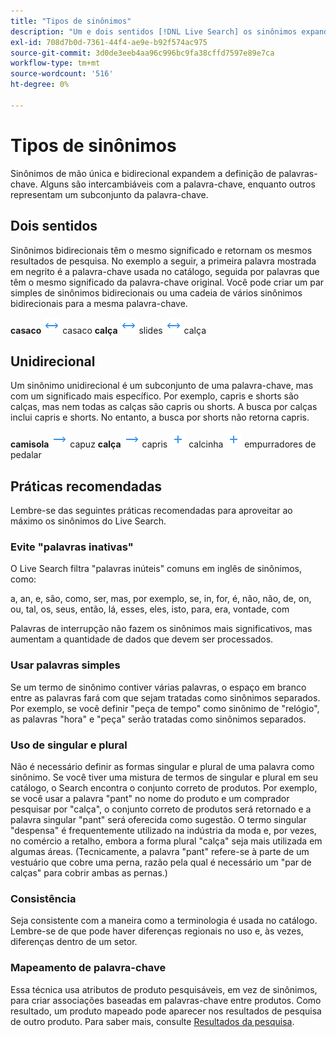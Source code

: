 ```yaml
---
title: "Tipos de sinônimos"
description: "Um e dois sentidos [!DNL Live Search] os sinônimos expandem a definição de palavras-chave."
exl-id: 708d7b0d-7361-44f4-ae9e-b92f574ac975
source-git-commit: 3d0de3eeb4aa96c996bc9fa38cffd7597e89e7ca
workflow-type: tm+mt
source-wordcount: '516'
ht-degree: 0%

---
```


# Tipos de sinônimos

Sinônimos de mão única e bidirecional expandem a definição de palavras-chave. Alguns são intercambiáveis com a palavra-chave, enquanto outros representam um subconjunto da palavra-chave.

## Dois sentidos

Sinônimos bidirecionais têm o mesmo significado e retornam os mesmos resultados de pesquisa. No exemplo a seguir, a primeira palavra mostrada em negrito é a palavra-chave usada no catálogo, seguida por palavras que têm o mesmo significado da palavra-chave original. Você pode criar um par simples de sinônimos bidirecionais ou uma cadeia de vários sinônimos bidirecionais para a mesma palavra-chave.

**casaco** ![Seletor bidirecional](assets/btn-two-way.png) casaco
**calça** ![Seletor bidirecional](assets/btn-two-way.png) slides ![Seletor bidirecional](assets/btn-two-way.png) calça

## Unidirecional

Um sinônimo unidirecional é um subconjunto de uma palavra-chave, mas com um significado mais específico. Por exemplo, capris e shorts são calças, mas nem todas as calças são capris ou shorts. A busca por calças inclui capris e shorts. No entanto, a busca por shorts não retorna capris.

**camisola** ![Seletor unidirecional](assets/btn-one-way.png) capuz
**calça** ![Seletor unidirecional](assets/btn-one-way.png) capris ![Seletor unidirecional múltiplo](assets/btn-multiple-one-way.png) calcinha ![Seletor unidirecional múltiplo](assets/btn-multiple-one-way.png) empurradores de pedalar

## Práticas recomendadas

Lembre-se das seguintes práticas recomendadas para aproveitar ao máximo os sinônimos do Live Search.

### Evite &quot;palavras inativas&quot;

O Live Search filtra &quot;palavras inúteis&quot; comuns em inglês de sinônimos, como:

a, an, e, são, como, ser, mas, por exemplo, se, in, for, é, não, não, de, on, ou, tal, os, seus, então, lá, esses, eles, isto, para, era, vontade, com

Palavras de interrupção não fazem os sinônimos mais significativos, mas aumentam a quantidade de dados que devem ser processados.

### Usar palavras simples

Se um termo de sinônimo contiver várias palavras, o espaço em branco entre as palavras fará com que sejam tratadas como sinônimos separados. Por exemplo, se você definir &quot;peça de tempo&quot; como sinônimo de &quot;relógio&quot;, as palavras &quot;hora&quot; e &quot;peça&quot; serão tratadas como sinônimos separados.

### Uso de singular e plural

Não é necessário definir as formas singular e plural de uma palavra como sinônimo. Se você tiver uma mistura de termos de singular e plural em seu catálogo, o Search encontra o conjunto correto de produtos. Por exemplo, se você usar a palavra &quot;pant&quot; no nome do produto e um comprador pesquisar por &quot;calça&quot;, o conjunto correto de produtos será retornado e a palavra singular &quot;pant&quot; será oferecida como sugestão. O termo singular &quot;despensa&quot; é frequentemente utilizado na indústria da moda e, por vezes, no comércio a retalho, embora a forma plural &quot;calça&quot; seja mais utilizada em algumas áreas. (Tecnicamente, a palavra &quot;pant&quot; refere-se à parte de um vestuário que cobre uma perna, razão pela qual é necessário um &quot;par de calças&quot; para cobrir ambas as pernas.)

### Consistência

Seja consistente com a maneira como a terminologia é usada no catálogo. Lembre-se de que pode haver diferenças regionais no uso e, às vezes, diferenças dentro de um setor.

### Mapeamento de palavra-chave

Essa técnica usa atributos de produto pesquisáveis, em vez de sinônimos, para criar associações baseadas em palavras-chave entre produtos. Como resultado, um produto mapeado pode aparecer nos resultados de pesquisa de outro produto. Para saber mais, consulte [Resultados da pesquisa](https://experienceleague.adobe.com/docs/commerce-admin/catalog/catalog/search/search-results.html).
